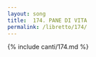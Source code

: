 ```yaml
---
layout: song
title:  174. PANE DI VITA
permalink: /libretto/174/
---
```

{% include canti/174.md %}   